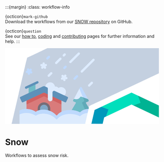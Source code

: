 :::{margin}
:class: workflow-info

{octicon}`mark-github`<br>
Download the workflows from our [SNOW repository](https://github.com/CLIMAAX/SNOW) on GitHub.

{octicon}`question`<br>
See our [how to](../workflows_how_to.md), [coding](../../resources/coding.md) and [contributing](../../community/contribute.md) pages for further information and help.
:::

<img alt="Snow" src="../../images/top/snow.png" class="page-main-photo">

Snow
====

Workflows to assess snow risk.
